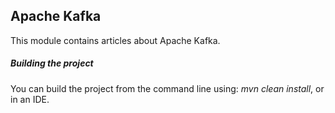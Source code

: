 ## Apache Kafka

This module contains articles about Apache Kafka.

##### Building the project
You can build the project from the command line using: *mvn clean install*, or in an IDE.
